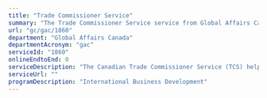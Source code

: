 ```yaml
---
title: "Trade Commissioner Service"
summary: "The Trade Commissioner Service service from Global Affairs Canada is not available end-to-end online, according to the GC Service Inventory."
url: "gc/gac/1860"
department: "Global Affairs Canada"
departmentAcronym: "gac"
serviceId: "1860"
onlineEndtoEnd: 0
serviceDescription: "The Canadian Trade Commissioner Service (TCS) helps Canadian SMEs navigate the complexities of international business. The Trade Commissioner Service (TCS) helps Canadian businesses grow with confidence by connecting them with its funding and support progras, international opportunities, and its network of trade commissioners in over 160 cities worldwide."
serviceUrl: ""
programDescription: "International Business Development"
---
```

